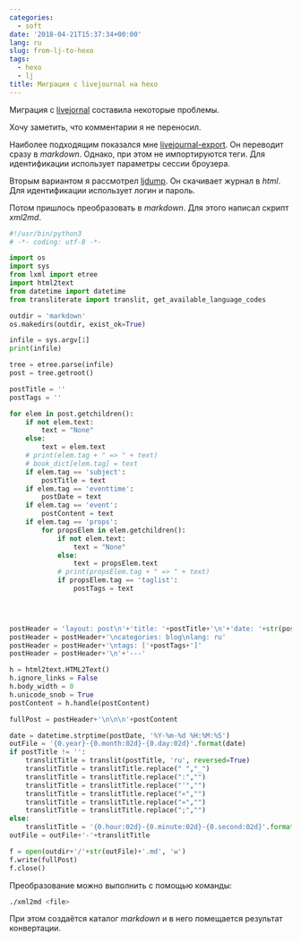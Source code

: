```yaml
---
categories:
  - soft
date: '2018-04-21T15:37:34+00:00'
lang: ru
slug: from-lj-to-hexo
tags:
  - hexo
  - lj
title: Миграция с livejournal на hexo
---
```



Миграция с [livejornal](https://yamadharma.livejournal.com/) составила некоторые проблемы.

<!--more-->

Хочу заметить, что комментарии я не переносил.

Наиболее подходящим показался мне [livejournal-export](https://github.com/arty-name/livejournal-export). Он переводит сразу в _markdown_. Однако, при этом не импортируются теги. 
Для идентификации использует параметры сессии броузера.

Вторым вариантом я рассмотрел [ljdump](https://github.com/ghewgill/ljdump). Он скачивает журнал в _html_. Для идентификации использует логин и пароль.

Потом пришлось преобразовать в _markdown_. Для этого написал скрипт _xml2md_.
```python
#!/usr/bin/python3
# -*- coding: utf-8 -*-

import os
import sys
from lxml import etree
import html2text
from datetime import datetime
from transliterate import translit, get_available_language_codes

outdir = 'markdown'
os.makedirs(outdir, exist_ok=True)

infile = sys.argv[1]
print(infile)

tree = etree.parse(infile)
post = tree.getroot()

postTitle = ''
postTags = ''

for elem in post.getchildren():
    if not elem.text:
        text = "None"
    else:
        text = elem.text
    # print(elem.tag + " => " + text)
    # book_dict[elem.tag] = text
    if elem.tag == 'subject':
        postTitle = text
    if elem.tag == 'eventtime':
        postDate = text
    if elem.tag == 'event':
        postContent = text
    if elem.tag == 'props':
        for propsElem in elem.getchildren():
            if not elem.text:
                text = "None"
            else:
                text = propsElem.text
            # print(propsElem.tag + " => " + text)
            if propsElem.tag == 'taglist':
                postTags = text
            



postHeader = 'layout: post\n'+'title: '+postTitle+'\n'+'date: '+str(postDate)
postHeader = postHeader+'\ncategories: blog\nlang: ru'
postHeader = postHeader+'\ntags: ['+postTags+']'
postHeader = postHeader+'\n'+'---'

h = html2text.HTML2Text()
h.ignore_links = False
h.body_width = 0
h.unicode_snob = True
postContent = h.handle(postContent)

fullPost = postHeader+'\n\n\n'+postContent

date = datetime.strptime(postDate, '%Y-%m-%d %H:%M:%S')
outFile = '{0.year}-{0.month:02d}-{0.day:02d}'.format(date)
if postTitle != '':
    translitTitle = translit(postTitle, 'ru', reversed=True)
    translitTitle = translitTitle.replace(" ","_")
    translitTitle = translitTitle.replace(":","")
    translitTitle = translitTitle.replace("'","")
    translitTitle = translitTitle.replace("«","")
    translitTitle = translitTitle.replace("»","")
    translitTitle = translitTitle.replace(";","")
else:
    translitTitle = '{0.hour:02d}-{0.minute:02d}-{0.second:02d}'.format(date)
outFile = outFile+'-'+translitTitle

f = open(outdir+'/'+str(outFile)+'.md', 'w')
f.write(fullPost)
f.close()
```

Преобразование можно выполнить с помощью команды:
```bash
./xml2md <file>
```
При этом создаётся каталог _markdown_ и в него помещается результат конвертации.

